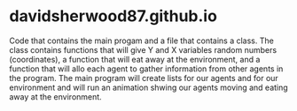 # davidsherwood87.github.io

Code that contains the main progam and a file that contains a class. The class contains functions that will give Y and X variables random numbers (coordinates), a function that will eat away at the environment, and a function that will allo each agent to gather information from other agents in the program. The main program will create lists for our agents and for our environment and will run an animation shwing our agents moving and eating away at the environment.
